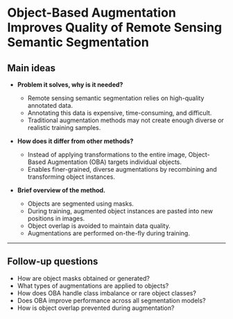 # Object-Based Augmentation Improves Quality of Remote Sensing Semantic Segmentation

## Main ideas

- **Problem it solves, why is it needed?**
  - Remote sensing semantic segmentation relies on high-quality annotated data.
  - Annotating this data is expensive, time-consuming, and difficult.
  - Traditional augmentation methods may not create enough diverse or realistic training samples.

- **How does it differ from other methods?**
  - Instead of applying transformations to the entire image, Object-Based Augmentation (OBA) targets individual objects.
  - Enables finer-grained, diverse augmentations by recombining and transforming object instances.

- **Brief overview of the method.**
  - Objects are segmented using masks.
  - During training, augmented object instances are pasted into new positions in images.
  - Object overlap is avoided to maintain data quality.
  - Augmentations are performed on-the-fly during training.

---

## Follow-up questions

- How are object masks obtained or generated?
- What types of augmentations are applied to objects?
- How does OBA handle class imbalance or rare object classes?
- Does OBA improve performance across all segmentation models?
- How is object overlap prevented during augmentation?
